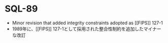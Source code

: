 # SQL-89
* Minor revision that added integrity constraints adopted as [[FIPS]] 127-1
* 1989年に、[[FIPS]] 127-1として採用された整合性制約を追加したマイナーな改訂

